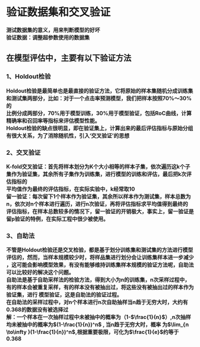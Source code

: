 # 验证数据集和交叉验证
**测试数据集的意义，用来判断模型的好坏**  
**验证数据：调整超参数使用的数据集**  
## 在模型评估中，主要有以下验证方法
### 1、Holdout检验
**Holdout检验是最简单也是最直接的验证方法，它将原始的样本集随机分成训练集和测试集两部分，比如：对于一个点击率预测模型，我们把样本按照70%～30%的  
比例分成两部分，70%用于模型训练，30%用于模型验证，包括RoC曲线，计算精确率和召回率等指标来评估模型性能。  
Holdout检验的缺点很明显，即在验证集上，计算出来的最后评估指标与原始分组有很大关系，为了消除随机性，引入‘交叉验证’的思想**  
### 2、交叉验证
**K-fold交叉验证：首先将样本划分为K个大小相等的样本子集，依次遍历这k个子集作为验证集，其余所有子集作为训练集，进行模型的训练和评估，最后把k次评估指标的  
平均值作为最终的评估指标，在实际实验中，k经常取10**  
**留一验证：每次留下1个样本作为验证集，其余所以样本作为测试集，样本总数为n，依次对n个样本进行遍历，进行n次验证，再将评估指标求平均值得到最终的
评估指标，在样本总数较多的情况下，留一验证的开销极大，事实上，留一验证是留p验证的特例，在实际工程中很少被使用。**  
### 3、自助法
**不管是Holdout检验还是交叉检验，都是基于划分训练集和测试集的方法进行模型评估的，然而，当样本规模较少时，将样品集进行划分会让训练集样本进一步减少
，这可能会影响模型效果，有没有能够维持训练集样本规模的验证方法呢，自助法可以比较好的解决这个问题。  
自助法是基于自助采样法的检验方法，得到大小为n的训练集，n次采样过程中，有的样本会被重复采样，有的样本没有被抽出过，将这些没有被抽出过的样本作为验证集，进行
模型验证，这是自助法的验证过程。**  
**在自助法的采样过程中，对n个样本进行n次自助抽样当n趋于无穷大时，大约有0.368的数据没有被选择过**  
**解：一个样本在一次抽样过程中未被抽中的概率为（1-$\frac{1}{n}$）,n次抽样均未被抽中的概率为$(1-\frac{1}{n})^n$ , 当n趋于无穷大时，概率
为$\lim_{n \to\infty  }(1-\frac{1}{n})^n$,根据重要极限，可化为$\frac{1}{e}$约等于0.368**
